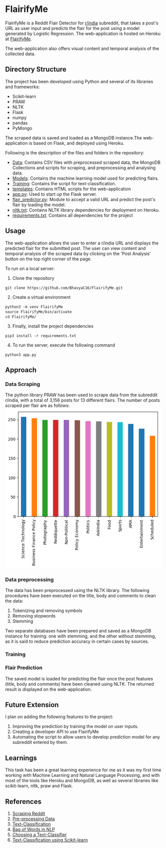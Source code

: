# FlairifyMe
FlairifyMe is a Reddit Flair Detector for [r/india](https://www.reddit.com/r/india/) subreddit, that takes a post's URL as user input and predicts the flair for the post using a model generated by Logistic Regression. The web-application is hosted on Heroku at [FlairifyMe](https://flairify-me.herokuapp.com/).

The web-application also offers visual content and temporal analysis of the collected data.

## Directory Structure
The project has been developed using Python and several of its libraries and frameworks:
- Scikit-learn
- PRAW
- NLTK
- Flask
- numpy
- pandas
- PyMongo

The scraped data is saved and loaded as a MongoDB instance.The web-application is based on Flask, and deployed using Heroku.

Following is the description of the files and folders in the repository:

- [Data](https://github.com/BhavyaC16/FlairifyMe/tree/master/Data): Contains CSV files with preprocessed scraped data, the MongoDB Collections and scripts for scraping, and preprocessing and analysing data.
- [Models](https://github.com/BhavyaC16/FlairifyMe/tree/master/Models): Contains the machine learning model used for predicting flairs.
- [Training](https://github.com/BhavyaC16/FlairifyMe/tree/master/Training): Contains the script for text-classification.
- [templates](https://github.com/BhavyaC16/FlairifyMe/tree/master/templates): Contains HTML scripts for the web-application
- [app.py](https://github.com/BhavyaC16/FlairifyMe/blob/master/app.py): Used to start up the Flask server.
- [flair_predictor.py](https://github.com/BhavyaC16/FlairifyMe/blob/master/flair_predictor.py): Module to accept a valid URL and predict the post's flair by loading the model.
- [nltk.txt](https://github.com/BhavyaC16/FlairifyMe/blob/master/nltk.txt): Contains NLTK library dependencies for deployment on Heroku.
- [requirements.txt](https://github.com/BhavyaC16/FlairifyMe/blob/master/requirements.txt): Contains all dependencies for the project

## Usage
The web-application allows the user to enter a r/india URL and displays the predicted flair for the submitted post. The user can view content and temporal analysis of the scraped data by clicking on the 'Post Analysis' button on the top right corner of the page.

To run on a local server:
1. Clone the repository
```
git clone https://github.com/BhavyaC16/FlairifyMe.git
```
2. Create a virtual environment
```
python3 -m venv FlairifyMe
source FlairifyMe/bin/activate
cd FlairifyMe/
```
3. Finally, install the project dependencies
```
pip3 install -r requirements.txt
```
4. To run the server, execute the following command
```
python3 app.py
```

## Approach 
### Data Scraping
The python library PRAW has been used to scrape data from the subreddit r/india, with a total of 3,156 posts for 13 different flairs. The number of posts scraped per flair are as follows:
![alt text](https://github.com/BhavyaC16/FlairifyMe/blob/master/Data/Scripts/DataSplit.png)

### Data preprocessing
The data has been preprocessed using the NLTK library. The following procedures have been executed on the title, body and comments to clean the data:
1. Tokenizing and removing symbols
2. Removing stopwords
3. Stemming

Two separate databases have been prepared and saved as a MongoDB instance for training: one with stemming, and the other without stemming, as it is said to reduce prediction accuracy in certain cases by sources.

### Training 

### Flair Prediction
The saved model is loaded for predicting the flair once the post features (title, body and comments) have been cleaned using NLTK. The returned result is displayed on the web-application.

## Future Extension
I plan on adding the following features to the project:
1. Improving the prediction by training the model on user inputs.
2. Creating a developer API to use FlairifyMe
3. Automating the script to allow users to develop prediction model for any subreddit entered by them.

## Learnings
This task has been a great learning experience for me as it was my first time working with Machine Learning and Natural Language Processing, and with most of the tools like Heroku and MongoDB, as well as several libraries like scikit-learn, nltk, praw and Flask.

## References
1. [Scraping Reddit](https://www.datasciencecentral.com/profiles/blogs/scraping-reddit)
2. [Pre-processing Data](https://pythonhealthcare.org/2018/12/14/101-pre-processing-data-tokenization-stemming-and-removal-of-stop-words/)
3. [Text-Classification](https://medium.com/@ageitgey/text-classification-is-your-new-secret-weapon-7ca4fad15788)
4. [Bag of Words in NLP](https://medium.com/greyatom/an-introduction-to-bag-of-words-in-nlp-ac967d43b428)
5. [Choosing a Text-Classifier](https://nlp.stanford.edu/IR-book/html/htmledition/choosing-what-kind-of-classifier-to-use-1.html)
6. [Text-Classification using Scikit-learn](https://towardsdatascience.com/multi-class-text-classification-model-comparison-and-selection-5eb066197568)
